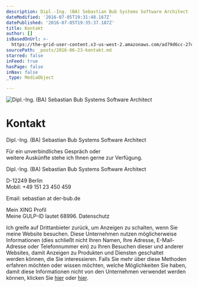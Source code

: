 ```yaml
---
description: Dipl.-Ing. (BA) Sebastian Bub Systems Software Architect
dateModified: '2016-07-05T19:31:48.167Z'
datePublished: '2016-07-05T19:35:37.187Z'
title: Kontakt
author: []
isBasedOnUrl: >-
  https://the-grid-user-content.s3-us-west-2.amazonaws.com/ad79d6cc-27c4-4152-ab59-9fb27dd022c8.jpg
sourcePath: _posts/2016-06-23-kontakt.md
starred: false
inFeed: true
hasPage: false
inNav: false
_type: MediaObject

---
```

![Dipl.-Ing. (BA) Sebastian Bub Systems Software Architect](https://imgflo.herokuapp.com/graph/vahj1ThiexotieMo/6efa72f1f5177d658eefb594675262b9/croprotate.jpg?cropheight=2671&cropwidth=4000&degrees=0&input=https%3A%2F%2Fthe-grid-user-content.s3-us-west-2.amazonaws.com%2Fad79d6cc-27c4-4152-ab59-9fb27dd022c8.jpg&x=0&y=0)

# Kontakt

Dipl.-Ing. (BA) Sebastian Bub Systems Software Architect

Für ein unverbindliches Gespräch oder  
weitere Auskünfte stehe ich Ihnen gerne zur Verfügung.

Dipl.-Ing. (BA) Sebastian Bub Systems Software Architect

D-12249 Berlin  
Mobil: +49 151 23 450 459

Email: sebastian at der-bub.de

Mein XING Profil  
Meine GULP-ID lautet 68996\. Datenschutz

Ich greife auf Drittanbieter zurück, um Anzeigen zu schalten, wenn Sie meine Website besuchen. Diese Unternehmen nutzen möglicherweise Informationen (dies schließt nicht Ihren Namen, Ihre Adresse, E-Mail-Adresse oder Telefonnummer ein) zu Ihren Besuchen dieser und anderer Websites, damit Anzeigen zu Produkten und Diensten geschaltet  
werden können, die Sie interessieren. Falls Sie mehr über diese Methoden erfahren möchten oder wissen möchten, welche Möglichkeiten Sie haben, damit diese Informationen nicht von den Unternehmen verwendet werden können, klicken Sie [hier][0] oder [hier][1].

[0]: http://www.networkadvertising.org/ "networkadvertising"
[1]: http://www.google.de/policies/technologies/ads/ "google"